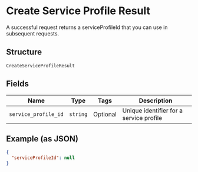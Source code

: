 
# Create Service Profile Result

A successful request returns a serviceProfileId that you can use in subsequent requests.

## Structure

`CreateServiceProfileResult`

## Fields

| Name | Type | Tags | Description |
|  --- | --- | --- | --- |
| `service_profile_id` | `string` | Optional | Unique identifier for a service profile |

## Example (as JSON)

```json
{
  "serviceProfileId": null
}
```

